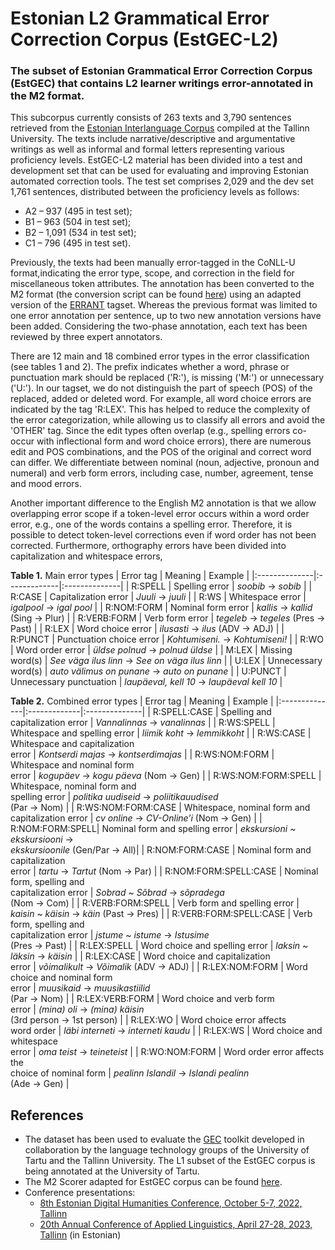 # Estonian L2 Grammatical Error Correction Corpus (EstGEC-L2)
### The subset of Estonian Grammatical Error Correction Corpus (EstGEC) that contains L2 learner writings error-annotated in the M2 format.

This subcorpus currently consists of 263 texts and 3,790 sentences retrieved from the [Estonian Interlanguage Corpus](https://elle.tlu.ee/tools) compiled at the Tallinn University. The texts include narrative/descriptive and argumentative writings as well as informal and formal letters representing various proficiency levels. EstGEC-L2 material has been divided into a test and development set that can be used for evaluating and improving Estonian automated correction tools. The test set comprises 2,029 and the dev set 1,761 sentences, distributed between the proficiency levels as follows:
* A2 – 937 (495 in test set);
* B1 – 963 (504 in test set);
* B2 – 1,091 (534 in test set);
* C1 – 796 (495 in test set).

Previously, the texts had been manually error-tagged in the CoNLL-U format,indicating the error type, scope, and correction in the field for miscellaneous token attributes. The annotation has been converted to the M2 format (the conversion script can be found [here](https://github.com/tlu-dt-nlp/m2-preprocessing)) using an adapted version of the [ERRANT](https://github.com/chrisjbryant/errant) tagset. Whereas the previous format was limited to one error annotation per sentence, up to two new annotation versions have been added. Considering the two-phase annotation, each text has been reviewed by three expert annotators.

There are 12 main and 18 combined error types in the error classification (see tables 1 and 2). The prefix indicates whether a word, phrase or punctuation mark should be replaced ('R:'), is missing ('M:') or unnecessary ('U:'). In our tagset, we do not distinguish the part of speech (POS) of the replaced, added or deleted word. For example, all word choice errors are indicated by the tag 'R:LEX'. This has helped to reduce the complexity of the error categorization, while allowing us to classify all errors and avoid the 'OTHER' tag. Since the edit types often overlap (e.g., spelling errors co-occur with inflectional form and word choice errors), there are numerous edit and POS combinations, and the POS of the original and correct word can differ. We differentiate between nominal (noun, adjective, pronoun and numeral) and verb form errors, including case, number, agreement, tense and mood errors.

Another important difference to the English M2 annotation is that we allow overlapping error scope if a token-level error occurs within a word order error, e.g., one of the words contains a spelling error. Therefore, it is possible to detect token-level corrections even if word order has not been corrected. Furthermore, orthography errors have been divided into capitalization and whitespace errors, 

**Table 1.** Main error types
| Error tag | Meaning | Example |
|:--------------|:-------------|:--------------|
| R:SPELL | Spelling error | _soobib_ -> _sobib_ |
| R:CASE | Capitalization error | _Juuli_ -> _juuli_ |
| R:WS | Whitespace error | _igalpool_ -> _igal pool_ |
| R:NOM:FORM | Nominal form error | _kallis_ -> _kallid_ (Sing -> Plur) |
| R:VERB:FORM | Verb form error | _tegeleb_ -> _tegeles_ (Pres -> Past) |
| R:LEX | Word choice error | _ilusasti_ -> _ilus_ (ADV -> ADJ) |
| R:PUNCT | Punctuation choice error | _Kohtumiseni._ -> _Kohtumiseni!_ |
| R:WO | Word order error | _üldse polnud_ -> _polnud üldse_ |
| M:LEX | Missing word(s) | _See väga ilus linn_ -> _See on väga ilus linn_ |
| U:LEX | Unnecessary word(s) | _auto välimus on punane_ -> _auto on punane_ |
| U:PUNCT | Unnecessary punctuation | _laupäeval, kell 10_ -> _laupäeval kell 10_ |

**Table 2.** Combined error types
| Error tag | Meaning | Example |
|:--------------|:-------------|:--------------|
| R:SPELL:CASE | Spelling and capitalization error | _Vannalinnas_ -> _vanalinnas_ |
| R:WS:SPELL | Whitespace and spelling error | _liimik koht_ -> _lemmikkoht_ |
| R:WS:CASE | Whitespace and capitalization<br />error | _Kontserdi majas_ -> _kontserdimajas_ |
| R:WS:NOM:FORM | Whitespace and nominal form<br />error | _kogupäev_ -> _kogu päeva_ (Nom -> Gen) |
| R:WS:NOM:FORM:SPELL | Whitespace, nominal form and<br />spelling error | _politika uudiseid_ -> _poliitikauudised_<br />(Par -> Nom) |
| R:WS:NOM:FORM:CASE | Whitespace, nominal form and<br />capitalization error | _cv online_ -> _CV-Online’i_ (Nom -> Gen) |
| R:NOM:FORM:SPELL| Nominal form and spelling error | _ekskursioni_ ~ _ekskursiooni_ -><br />_ekskursioonile_ (Gen/Par -> All)|
| R:NOM:FORM:CASE | Nominal form and capitalization<br />error | _tartu_ -> _Tartut_ (Nom -> Par) |
| R:NOM:FORM:SPELL:CASE | Nominal form, spelling and<br />capitalization error | _Sobrad_ ~ _Sõbrad_ -> _sõpradega_<br />(Nom -> Com) |
| R:VERB:FORM:SPELL | Verb form and spelling error | _kaisin_ ~ _käisin_ -> _käin_ (Past -> Pres) |
| R:VERB:FORM:SPELL:CASE | Verb form, spelling and<br />capitalization error | _jstume_ ~ _istume_ -> _Istusime_<br />(Pres -> Past) |
| R:LEX:SPELL | Word choice and spelling error | _laksin_ ~ _läksin_ -> _käisin_ |
| R:LEX:CASE | Word choice and capitalization<br />error | _võimalikult_ -> _Võimalik_ (ADV -> ADJ) |
| R:LEX:NOM:FORM | Word choice and nominal form<br />error | _muusikaid_ -> _muusikastiilid_<br />(Par -> Nom) |
| R:LEX:VERB:FORM | Word choice and verb form<br />error | _(mina) oli_ -> _(mina) käisin_<br />(3rd person -> 1st person) |
| R:LEX:WO | Word choice error affects<br />word order | _läbi interneti_ -> _interneti kaudu_ |
| R:LEX:WS | Word choice and whitespace<br />error | _oma teist_ -> _teineteist_ |
| R:WO:NOM:FORM | Word order error affects the<br />choice of nominal form | _pealinn Islandil_ -> _Islandi pealinn_<br />(Ade -> Gen) |

## References

* The dataset has been used to evaluate the [GEC](https://koodivaramu.eesti.ee/tartunlp/corrector) toolkit developed in collaboration by the language technology groups of the University of Tartu and the Tallinn University. The L1 subset of the EstGEC corpus is being annotated at the University of Tartu.
* The M2 Scorer adapted for EstGEC corpus can be found [here](https://github.com/TartuNLP/estgec/tree/c3e7bba56f9b20c80f4a63d0e1d5abc17f96aaf9/M2_scorer_est).
* Conference presentations:
  * [8th Estonian Digital Humanities Conference, October 5-7, 2022, Tallinn](https://dh.org.ee/wp-content/uploads/sites/3/2022/10/Allkivi_Metsoja_et_al_slides_DH2022.pdf)
  * [20th Annual Conference of Applied Linguistics, April 27-28, 2023, Tallinn](https://www.rakenduslingvistika.ee/wp-content/uploads/2023/05/02_Allkivi-Metsoja_jt_Veamargendusega_korpus_grammatikakontrollija.pdf) (in Estonian)
